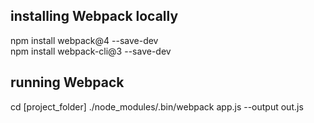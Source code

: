 ## installing Webpack locally

npm install webpack@4 --save-dev<br/>
npm install webpack-cli@3 --save-dev


## running Webpack

cd [project_folder]
./node_modules/.bin/webpack app.js --output out.js
